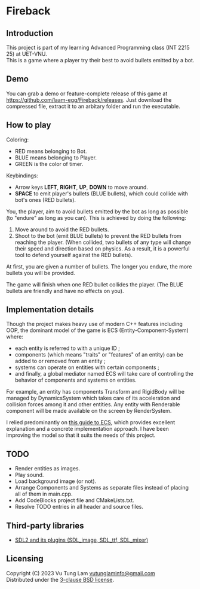 # Fireback

## Introduction
This project is part of my learning Advanced Programming class (INT 2215 25) at UET-VNU.  
This is a game where a player try their best to avoid bullets emitted by a bot.

## Demo
You can grab a demo or feature-complete release of this game at <https://github.com/laam-egg/Fireback/releases>. Just download the compressed file, extract it to an arbitary folder and run the executable.

## How to play  
Coloring:  
 - RED means belonging to Bot.  
 - BLUE means belonging to Player.  
 - GREEN is the color of timer.  

Keybindings:  
 - Arrow keys **LEFT**, **RIGHT**, **UP**, **DOWN** to move around.  
 - **SPACE** to emit player's bullets (BLUE bullets), which could collide with bot's ones (RED bullets).  

You, the player, aim to avoid bullets emitted by the bot as long as possible (to "endure" as long as you can). This is achieved by doing the following:  
1. Move around to avoid the RED bullets.  
2. Shoot to the bot (emit BLUE bullets) to prevent the RED bullets from reaching the player. (When collided, two bullets of any type will change their speed and direction based on physics. As a result, it is a powerful tool to defend yourself against the RED bullets).  

At first, you are given a number of bullets. The longer you endure, the more bullets you will be provided.

The game will finish when one RED bullet collides the player. (The BLUE bullets are friendly and have no effects on you).

## Implementation details
Though the project makes heavy use of modern C++ features including OOP, the dominant model of the game is ECS (Entity-Component-System) where:
 - each entity is referred to with a unique ID ;
 - components (which means "traits" or "features" of an entity) can be added to or removed from an entity ;
 - systems can operate on entities with certain components ;
 - and finally, a global mediator named ECS will take care of controlling the behavior of components and systems on entities.  

For example, an entity has components Transform and RigidBody will be managed by DynamicsSystem which takes care of its acceleration and collision forces among it and other entities. Any entity with Renderable component will be made available on the screen by RenderSystem.

I relied predominantly on [this guide to ECS](https://austinmorlan.com/posts/entity_component_system/), which provides excellent explanation and a concrete implementation approach. I have been improving the model so that it suits the needs of this project.

## TODO
 - Render entities as images.
 - Play sound.
 - Load background image (or not).
 - Arrange Components and Systems as separate files instead of placing all of them in main.cpp.
 - Add CodeBlocks project file and CMakeLists.txt.
 - Resolve TODO entries in all header and source files.

## Third-party libraries
 - [SDL2 and its plugins (SDL_image, SDL_ttf, SDL_mixer)](docs/README-SDL.txt)  

## Licensing
Copyright (C) 2023 Vu Tung Lam <vutunglaminfo@gmail.com>  
Distributed under the [3-clause BSD license](LICENSE.txt).
